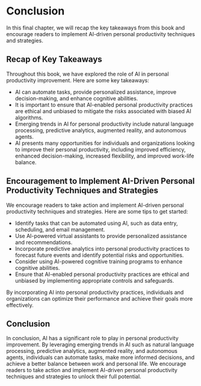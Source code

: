 # Conclusion

In this final chapter, we will recap the key takeaways from this book and encourage readers to implement AI-driven personal productivity techniques and strategies.

Recap of Key Takeaways
----------------------

Throughout this book, we have explored the role of AI in personal productivity improvement. Here are some key takeaways:

* AI can automate tasks, provide personalized assistance, improve decision-making, and enhance cognitive abilities.
* It is important to ensure that AI-enabled personal productivity practices are ethical and unbiased to mitigate the risks associated with biased AI algorithms.
* Emerging trends in AI for personal productivity include natural language processing, predictive analytics, augmented reality, and autonomous agents.
* AI presents many opportunities for individuals and organizations looking to improve their personal productivity, including improved efficiency, enhanced decision-making, increased flexibility, and improved work-life balance.

Encouragement to Implement AI-Driven Personal Productivity Techniques and Strategies
------------------------------------------------------------------------------------

We encourage readers to take action and implement AI-driven personal productivity techniques and strategies. Here are some tips to get started:

* Identify tasks that can be automated using AI, such as data entry, scheduling, and email management.
* Use AI-powered virtual assistants to provide personalized assistance and recommendations.
* Incorporate predictive analytics into personal productivity practices to forecast future events and identify potential risks and opportunities.
* Consider using AI-powered cognitive training programs to enhance cognitive abilities.
* Ensure that AI-enabled personal productivity practices are ethical and unbiased by implementing appropriate controls and safeguards.

By incorporating AI into personal productivity practices, individuals and organizations can optimize their performance and achieve their goals more effectively.

Conclusion
----------

In conclusion, AI has a significant role to play in personal productivity improvement. By leveraging emerging trends in AI such as natural language processing, predictive analytics, augmented reality, and autonomous agents, individuals can automate tasks, make more informed decisions, and achieve a better balance between work and personal life. We encourage readers to take action and implement AI-driven personal productivity techniques and strategies to unlock their full potential.
